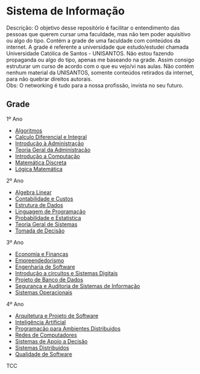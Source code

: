 Sistema de Informação
===================

Descrição: O objetivo desse repositório é facilitar o entendimento das pessoas que querem cursar uma faculdade, mas não tem poder aquisitivo ou algo do tipo. Contém a grade de uma faculdade com conteúdos da internet.
A grade é referente a universidade que estudo/estudei chamada Universidade Católica de Santos - UNISANTOS. Não estou fazendo propaganda ou algo do tipo, apenas me baseando na grade. Assim consigo estruturar um curso de acordo com o que eu vejo/vi nas aulas. Não contém nenhum material da UNISANTOS, somente conteúdos retirados da internet, para não quebrar direitos autorais.
<br />
Obs: O networking é tudo para a nossa profissão, invista no seu futuro.

## Grade

1º Ano 
</a>
<ul>
<li><a href="https://github.com/nicholasess/sistemadeinformacao/blob/master/1-ano/algoritmo.md">Algoritmos</a></li>
<li><a href="https://github.com/nicholasess/sistemadeinformacao/blob/master/1-ano/calculo%20diferencial%20e%20integral.md">Calculo Diferencial e Integral</a></li>
<li><a href="https://github.com/nicholasess/sistemadeinformacao/blob/master/1-ano/introducao%20a%20administracao.md">Introdução à Administração</a></li>
<li><a href="https://github.com/nicholasess/sistemadeinformacao/blob/master/1-ano/teoria%20geral%20de%20administracao.md">Teoria Geral da Administração</a></li>
<li><a href="https://github.com/nicholasess/sistemadeinformacao/blob/master/1-ano/introducao%20a%20computacao.md">Introdução a Computação</a></li>
<li><a href="https://github.com/nicholasess/sistemadeinformacao/blob/master/1-ano/logica%20matematica.md">Matemática Discreta</a></li>
<li><a href="https://github.com/nicholasess/sistemadeinformacao/blob/master/1-ano/logica%20matematica.md">Lógica Matemática</a></li>
</ul>

2º Ano

<ul>
<li><a href="#">Algebra Linear</a></li>
<li><a href="#">Contabilidade e Custos</a></li>
<li><a href="#">Estrutura de Dados</a></li>
<li><a href="#">Linguagem de Programação</a></li>
<li><a href="#">Probabilidade e Estatistica</a></li>
<li><a href="#">Teoria Geral de Sistemas</a></li>
<li><a href="#">Tomada de Decisão</a></li>
</ul>

3º Ano

<ul>
<li><a href="#">Economia e Finanças</a></li>
<li><a href="#">Empreendedorismo</a></li>
<li><a href="#">Engenharia de Software</a></li>
<li><a href="#">Introdução a circuitos e Sistemas Digitais</a></li>
<li><a href="#">Projeto de Banco de Dados</a></li>
<li><a href="#">Segurança e Auditoria de Sistemas de Informação</a></li>
<li><a href="#">Sistemas Operacionais</a></li>

</ul>

4º Ano

<ul>
<li><a href="#">Arquitetura e Projeto de Software</a></li>
<li><a href="#">Inteligência Artificial</a></li>
<li><a href="#">Programação para Ambientes Distribuidos</a></li>
<li><a href="#">Redes de Computadores</a></li>
<li><a href="#">Sistemas de Apoio a Decisão</a></li>
<li><a href="#">Sistemas Distribuidos</a></li>
<li><a href="#">Qualidade de Software</a></li>
</ul>

TCC

<ul>

</ul>
